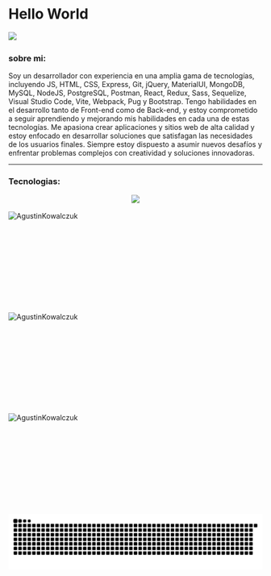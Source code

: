 <!-- ### Hi there 👋 -->
<!-- <image src="https://i.imgur.com/F5cKGN4.png" ></image> -->
<h1>Hello World</h1>
<a href="https://skyline.github.com/agustinkowalczuk/2023" alt="SkylineGithub">
<img src="https://github.com/AgustinKowalczuk/AgustinKowalczuk/blob/main/views/skylineGithub.gif">
</a>


<h3> sobre mi: </h3>
<p>Soy un desarrollador con experiencia en una amplia gama de tecnologías, incluyendo JS, HTML, CSS, Express, Git, jQuery, MaterialUI, MongoDB, MySQL, NodeJS, PostgreSQL, Postman, React, Redux, Sass, Sequelize, Visual Studio Code, Vite, Webpack, Pug y Bootstrap. Tengo habilidades en el desarrollo tanto de Front-end como de Back-end, y estoy comprometido a seguir aprendiendo y mejorando mis habilidades en cada una de estas tecnologías. Me apasiona crear aplicaciones y sitios web de alta calidad y estoy enfocado en desarrollar soluciones que satisfagan las necesidades de los usuarios finales. Siempre estoy dispuesto a asumir nuevos desafíos y enfrentar problemas complejos con creatividad y soluciones innovadoras.</p>
<hr />


<h3>Tecnologias:</h3>
<!-- <h3>Aqui mi Cv:</h3>[CV-Agustin Kowalczuk.pdf](https://github.com/AgustinKowalczuk/AgustinKowalczuk/files/6918890/CV-Agustin.Kowalczuk.pdf) -->

<p align="center">
<img src="https://skillicons.dev/icons?i=js,html,css,express,git,jquery,materialui,mongodb,mysql,nodejs,postgres,postman,react,redux,sass,sequelize,vscode,vite,webpack,pug,bootstrap,bash"/>
</p>


<div style="display:flex; flex-wrap: wrap; justify-content=center; align-items=center;">
  <img  width="300" height="200"  src="https://github-readme-stats.vercel.app/api/top-langs?username=AgustinKowalczuk&show_icons=true&bg_color=202020&text_color=B9B9B9&locale=es&layout=compact" alt="AgustinKowalczuk" />  
  <img  width='400' height="200" src="https://github-readme-streak-stats.herokuapp.com/?user=AgustinKowalczuk&show_icons=true&bg_color=202020&text_color=B9B9B9&theme=dark" alt="AgustinKowalczuk" />
  <img width='500' height="200" src="https://github-readme-stats.vercel.app/api?username=AgustinKowalczuk&count_private=true&bg_color=202020&text_color=B9B9B9" alt="AgustinKowalczuk" />
</div>

<img src="./views/snakeContributions.svg">
</div>
